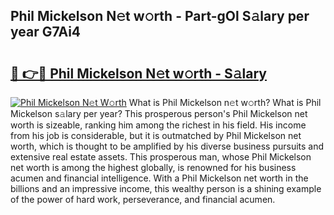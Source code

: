 ## Phil Mickelson N𝚎t w𝚘rth - Part-gOl S𝚊lary per year G7Ai4

# <h2><a href="http://gc2krqx.nevu.top/?p=Phil+Mickelson">🔗 👉🔴 Phil Mickelson N𝚎t w𝚘rth - S𝚊lary</a></h2>

[![Phil Mickelson N𝚎t W𝚘rth](https://i.imgur.com/Oavwk0R.jpeg)](http://gc2krqx.nevu.top/?p=Phil+Mickelson)
What is Phil Mickelson n𝚎t w𝚘rth? What is Phil Mickelson s𝚊lary per year?
This prosperous person's Phil Mickelson net worth is sizeable, ranking him among the richest in his field. His income from his job is considerable, but it is outmatched by Phil Mickelson net worth, which is thought to be amplified by his diverse business pursuits and extensive real estate assets. This prosperous man, whose Phil Mickelson net worth is among the highest globally, is renowned for his business acumen and financial intelligence. With a Phil Mickelson net worth in the billions and an impressive income, this wealthy person is a shining example of the power of hard work, perseverance, and financial acumen.
